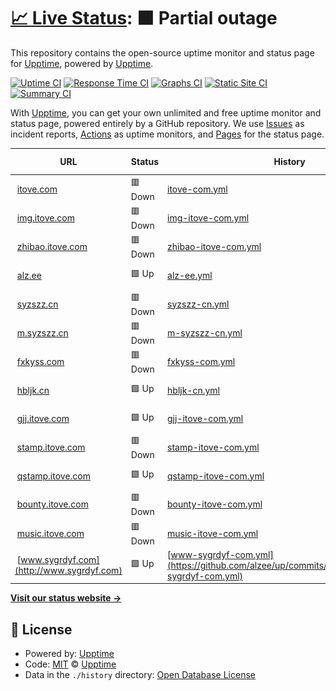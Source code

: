 # [📈 Live Status](https://up.itove.com): <!--live status--> **🟧 Partial outage**

This repository contains the open-source uptime monitor and status page for [Upptime](https://upptime.js.org), powered by [Upptime](https://github.com/upptime/upptime).

[![Uptime CI](https://github.com/alzee/up/workflows/Uptime%20CI/badge.svg)](https://github.com/alzee/up/actions?query=workflow%3A%22Uptime+CI%22)
[![Response Time CI](https://github.com/alzee/up/workflows/Response%20Time%20CI/badge.svg)](https://github.com/alzee/up/actions?query=workflow%3A%22Response+Time+CI%22)
[![Graphs CI](https://github.com/alzee/up/workflows/Graphs%20CI/badge.svg)](https://github.com/alzee/up/actions?query=workflow%3A%22Graphs+CI%22)
[![Static Site CI](https://github.com/alzee/up/workflows/Static%20Site%20CI/badge.svg)](https://github.com/alzee/up/actions?query=workflow%3A%22Static+Site+CI%22)
[![Summary CI](https://github.com/alzee/up/workflows/Summary%20CI/badge.svg)](https://github.com/alzee/up/actions?query=workflow%3A%22Summary+CI%22)

With [Upptime](https://upptime.js.org), you can get your own unlimited and free uptime monitor and status page, powered entirely by a GitHub repository. We use [Issues](https://github.com/upptime/upptime/issues) as incident reports, [Actions](https://github.com/alzee/up/actions) as uptime monitors, and [Pages](https://up.itove.com) for the status page.

<!--start: status pages-->
<!-- This summary is generated by Upptime (https://github.com/upptime/upptime) -->
<!-- Do not edit this manually, your changes will be overwritten -->
<!-- prettier-ignore -->
| URL | Status | History | Response Time | Uptime |
| --- | ------ | ------- | ------------- | ------ |
| <img alt="" src="https://icons.duckduckgo.com/ip3/itove.com.ico" height="13"> [itove.com](https://itove.com) | 🟥 Down | [itove-com.yml](https://github.com/alzee/up/commits/HEAD/history/itove-com.yml) | <details><summary><img alt="Response time graph" src="./graphs/itove-com/response-time-week.png" height="20"> 2275ms</summary><br><a href="https://up.itove.com/history/itove-com"><img alt="Response time 1027" src="https://img.shields.io/endpoint?url=https%3A%2F%2Fraw.githubusercontent.com%2Falzee%2Fup%2FHEAD%2Fapi%2Fitove-com%2Fresponse-time.json"></a><br><a href="https://up.itove.com/history/itove-com"><img alt="24-hour response time 1306" src="https://img.shields.io/endpoint?url=https%3A%2F%2Fraw.githubusercontent.com%2Falzee%2Fup%2FHEAD%2Fapi%2Fitove-com%2Fresponse-time-day.json"></a><br><a href="https://up.itove.com/history/itove-com"><img alt="7-day response time 2275" src="https://img.shields.io/endpoint?url=https%3A%2F%2Fraw.githubusercontent.com%2Falzee%2Fup%2FHEAD%2Fapi%2Fitove-com%2Fresponse-time-week.json"></a><br><a href="https://up.itove.com/history/itove-com"><img alt="30-day response time 2168" src="https://img.shields.io/endpoint?url=https%3A%2F%2Fraw.githubusercontent.com%2Falzee%2Fup%2FHEAD%2Fapi%2Fitove-com%2Fresponse-time-month.json"></a><br><a href="https://up.itove.com/history/itove-com"><img alt="1-year response time 1027" src="https://img.shields.io/endpoint?url=https%3A%2F%2Fraw.githubusercontent.com%2Falzee%2Fup%2FHEAD%2Fapi%2Fitove-com%2Fresponse-time-year.json"></a></details> | <details><summary><a href="https://up.itove.com/history/itove-com">95.25%</a></summary><a href="https://up.itove.com/history/itove-com"><img alt="All-time uptime 98.47%" src="https://img.shields.io/endpoint?url=https%3A%2F%2Fraw.githubusercontent.com%2Falzee%2Fup%2FHEAD%2Fapi%2Fitove-com%2Fuptime.json"></a><br><a href="https://up.itove.com/history/itove-com"><img alt="24-hour uptime 96.81%" src="https://img.shields.io/endpoint?url=https%3A%2F%2Fraw.githubusercontent.com%2Falzee%2Fup%2FHEAD%2Fapi%2Fitove-com%2Fuptime-day.json"></a><br><a href="https://up.itove.com/history/itove-com"><img alt="7-day uptime 95.25%" src="https://img.shields.io/endpoint?url=https%3A%2F%2Fraw.githubusercontent.com%2Falzee%2Fup%2FHEAD%2Fapi%2Fitove-com%2Fuptime-week.json"></a><br><a href="https://up.itove.com/history/itove-com"><img alt="30-day uptime 98.05%" src="https://img.shields.io/endpoint?url=https%3A%2F%2Fraw.githubusercontent.com%2Falzee%2Fup%2FHEAD%2Fapi%2Fitove-com%2Fuptime-month.json"></a><br><a href="https://up.itove.com/history/itove-com"><img alt="1-year uptime 98.47%" src="https://img.shields.io/endpoint?url=https%3A%2F%2Fraw.githubusercontent.com%2Falzee%2Fup%2FHEAD%2Fapi%2Fitove-com%2Fuptime-year.json"></a></details>
| <img alt="" src="https://icons.duckduckgo.com/ip3/img.itove.com.ico" height="13"> [img.itove.com](https://img.itove.com) | 🟥 Down | [img-itove-com.yml](https://github.com/alzee/up/commits/HEAD/history/img-itove-com.yml) | <details><summary><img alt="Response time graph" src="./graphs/img-itove-com/response-time-week.png" height="20"> 2012ms</summary><br><a href="https://up.itove.com/history/img-itove-com"><img alt="Response time 1154" src="https://img.shields.io/endpoint?url=https%3A%2F%2Fraw.githubusercontent.com%2Falzee%2Fup%2FHEAD%2Fapi%2Fimg-itove-com%2Fresponse-time.json"></a><br><a href="https://up.itove.com/history/img-itove-com"><img alt="24-hour response time 1799" src="https://img.shields.io/endpoint?url=https%3A%2F%2Fraw.githubusercontent.com%2Falzee%2Fup%2FHEAD%2Fapi%2Fimg-itove-com%2Fresponse-time-day.json"></a><br><a href="https://up.itove.com/history/img-itove-com"><img alt="7-day response time 2012" src="https://img.shields.io/endpoint?url=https%3A%2F%2Fraw.githubusercontent.com%2Falzee%2Fup%2FHEAD%2Fapi%2Fimg-itove-com%2Fresponse-time-week.json"></a><br><a href="https://up.itove.com/history/img-itove-com"><img alt="30-day response time 2089" src="https://img.shields.io/endpoint?url=https%3A%2F%2Fraw.githubusercontent.com%2Falzee%2Fup%2FHEAD%2Fapi%2Fimg-itove-com%2Fresponse-time-month.json"></a><br><a href="https://up.itove.com/history/img-itove-com"><img alt="1-year response time 1154" src="https://img.shields.io/endpoint?url=https%3A%2F%2Fraw.githubusercontent.com%2Falzee%2Fup%2FHEAD%2Fapi%2Fimg-itove-com%2Fresponse-time-year.json"></a></details> | <details><summary><a href="https://up.itove.com/history/img-itove-com">96.55%</a></summary><a href="https://up.itove.com/history/img-itove-com"><img alt="All-time uptime 98.51%" src="https://img.shields.io/endpoint?url=https%3A%2F%2Fraw.githubusercontent.com%2Falzee%2Fup%2FHEAD%2Fapi%2Fimg-itove-com%2Fuptime.json"></a><br><a href="https://up.itove.com/history/img-itove-com"><img alt="24-hour uptime 96.90%" src="https://img.shields.io/endpoint?url=https%3A%2F%2Fraw.githubusercontent.com%2Falzee%2Fup%2FHEAD%2Fapi%2Fimg-itove-com%2Fuptime-day.json"></a><br><a href="https://up.itove.com/history/img-itove-com"><img alt="7-day uptime 96.55%" src="https://img.shields.io/endpoint?url=https%3A%2F%2Fraw.githubusercontent.com%2Falzee%2Fup%2FHEAD%2Fapi%2Fimg-itove-com%2Fuptime-week.json"></a><br><a href="https://up.itove.com/history/img-itove-com"><img alt="30-day uptime 98.61%" src="https://img.shields.io/endpoint?url=https%3A%2F%2Fraw.githubusercontent.com%2Falzee%2Fup%2FHEAD%2Fapi%2Fimg-itove-com%2Fuptime-month.json"></a><br><a href="https://up.itove.com/history/img-itove-com"><img alt="1-year uptime 98.51%" src="https://img.shields.io/endpoint?url=https%3A%2F%2Fraw.githubusercontent.com%2Falzee%2Fup%2FHEAD%2Fapi%2Fimg-itove-com%2Fuptime-year.json"></a></details>
| <img alt="" src="https://icons.duckduckgo.com/ip3/zhibao.itove.com.ico" height="13"> [zhibao.itove.com](https://zhibao.itove.com) | 🟥 Down | [zhibao-itove-com.yml](https://github.com/alzee/up/commits/HEAD/history/zhibao-itove-com.yml) | <details><summary><img alt="Response time graph" src="./graphs/zhibao-itove-com/response-time-week.png" height="20"> 2199ms</summary><br><a href="https://up.itove.com/history/zhibao-itove-com"><img alt="Response time 1079" src="https://img.shields.io/endpoint?url=https%3A%2F%2Fraw.githubusercontent.com%2Falzee%2Fup%2FHEAD%2Fapi%2Fzhibao-itove-com%2Fresponse-time.json"></a><br><a href="https://up.itove.com/history/zhibao-itove-com"><img alt="24-hour response time 2055" src="https://img.shields.io/endpoint?url=https%3A%2F%2Fraw.githubusercontent.com%2Falzee%2Fup%2FHEAD%2Fapi%2Fzhibao-itove-com%2Fresponse-time-day.json"></a><br><a href="https://up.itove.com/history/zhibao-itove-com"><img alt="7-day response time 2199" src="https://img.shields.io/endpoint?url=https%3A%2F%2Fraw.githubusercontent.com%2Falzee%2Fup%2FHEAD%2Fapi%2Fzhibao-itove-com%2Fresponse-time-week.json"></a><br><a href="https://up.itove.com/history/zhibao-itove-com"><img alt="30-day response time 1753" src="https://img.shields.io/endpoint?url=https%3A%2F%2Fraw.githubusercontent.com%2Falzee%2Fup%2FHEAD%2Fapi%2Fzhibao-itove-com%2Fresponse-time-month.json"></a><br><a href="https://up.itove.com/history/zhibao-itove-com"><img alt="1-year response time 1079" src="https://img.shields.io/endpoint?url=https%3A%2F%2Fraw.githubusercontent.com%2Falzee%2Fup%2FHEAD%2Fapi%2Fzhibao-itove-com%2Fresponse-time-year.json"></a></details> | <details><summary><a href="https://up.itove.com/history/zhibao-itove-com">95.49%</a></summary><a href="https://up.itove.com/history/zhibao-itove-com"><img alt="All-time uptime 98.48%" src="https://img.shields.io/endpoint?url=https%3A%2F%2Fraw.githubusercontent.com%2Falzee%2Fup%2FHEAD%2Fapi%2Fzhibao-itove-com%2Fuptime.json"></a><br><a href="https://up.itove.com/history/zhibao-itove-com"><img alt="24-hour uptime 97.03%" src="https://img.shields.io/endpoint?url=https%3A%2F%2Fraw.githubusercontent.com%2Falzee%2Fup%2FHEAD%2Fapi%2Fzhibao-itove-com%2Fuptime-day.json"></a><br><a href="https://up.itove.com/history/zhibao-itove-com"><img alt="7-day uptime 95.49%" src="https://img.shields.io/endpoint?url=https%3A%2F%2Fraw.githubusercontent.com%2Falzee%2Fup%2FHEAD%2Fapi%2Fzhibao-itove-com%2Fuptime-week.json"></a><br><a href="https://up.itove.com/history/zhibao-itove-com"><img alt="30-day uptime 98.25%" src="https://img.shields.io/endpoint?url=https%3A%2F%2Fraw.githubusercontent.com%2Falzee%2Fup%2FHEAD%2Fapi%2Fzhibao-itove-com%2Fuptime-month.json"></a><br><a href="https://up.itove.com/history/zhibao-itove-com"><img alt="1-year uptime 98.48%" src="https://img.shields.io/endpoint?url=https%3A%2F%2Fraw.githubusercontent.com%2Falzee%2Fup%2FHEAD%2Fapi%2Fzhibao-itove-com%2Fuptime-year.json"></a></details>
| <img alt="" src="https://icons.duckduckgo.com/ip3/alz.ee.ico" height="13"> [alz.ee](https://alz.ee) | 🟩 Up | [alz-ee.yml](https://github.com/alzee/up/commits/HEAD/history/alz-ee.yml) | <details><summary><img alt="Response time graph" src="./graphs/alz-ee/response-time-week.png" height="20"> 573ms</summary><br><a href="https://up.itove.com/history/alz-ee"><img alt="Response time 598" src="https://img.shields.io/endpoint?url=https%3A%2F%2Fraw.githubusercontent.com%2Falzee%2Fup%2FHEAD%2Fapi%2Falz-ee%2Fresponse-time.json"></a><br><a href="https://up.itove.com/history/alz-ee"><img alt="24-hour response time 425" src="https://img.shields.io/endpoint?url=https%3A%2F%2Fraw.githubusercontent.com%2Falzee%2Fup%2FHEAD%2Fapi%2Falz-ee%2Fresponse-time-day.json"></a><br><a href="https://up.itove.com/history/alz-ee"><img alt="7-day response time 573" src="https://img.shields.io/endpoint?url=https%3A%2F%2Fraw.githubusercontent.com%2Falzee%2Fup%2FHEAD%2Fapi%2Falz-ee%2Fresponse-time-week.json"></a><br><a href="https://up.itove.com/history/alz-ee"><img alt="30-day response time 612" src="https://img.shields.io/endpoint?url=https%3A%2F%2Fraw.githubusercontent.com%2Falzee%2Fup%2FHEAD%2Fapi%2Falz-ee%2Fresponse-time-month.json"></a><br><a href="https://up.itove.com/history/alz-ee"><img alt="1-year response time 598" src="https://img.shields.io/endpoint?url=https%3A%2F%2Fraw.githubusercontent.com%2Falzee%2Fup%2FHEAD%2Fapi%2Falz-ee%2Fresponse-time-year.json"></a></details> | <details><summary><a href="https://up.itove.com/history/alz-ee">100.00%</a></summary><a href="https://up.itove.com/history/alz-ee"><img alt="All-time uptime 100.00%" src="https://img.shields.io/endpoint?url=https%3A%2F%2Fraw.githubusercontent.com%2Falzee%2Fup%2FHEAD%2Fapi%2Falz-ee%2Fuptime.json"></a><br><a href="https://up.itove.com/history/alz-ee"><img alt="24-hour uptime 100.00%" src="https://img.shields.io/endpoint?url=https%3A%2F%2Fraw.githubusercontent.com%2Falzee%2Fup%2FHEAD%2Fapi%2Falz-ee%2Fuptime-day.json"></a><br><a href="https://up.itove.com/history/alz-ee"><img alt="7-day uptime 100.00%" src="https://img.shields.io/endpoint?url=https%3A%2F%2Fraw.githubusercontent.com%2Falzee%2Fup%2FHEAD%2Fapi%2Falz-ee%2Fuptime-week.json"></a><br><a href="https://up.itove.com/history/alz-ee"><img alt="30-day uptime 100.00%" src="https://img.shields.io/endpoint?url=https%3A%2F%2Fraw.githubusercontent.com%2Falzee%2Fup%2FHEAD%2Fapi%2Falz-ee%2Fuptime-month.json"></a><br><a href="https://up.itove.com/history/alz-ee"><img alt="1-year uptime 100.00%" src="https://img.shields.io/endpoint?url=https%3A%2F%2Fraw.githubusercontent.com%2Falzee%2Fup%2FHEAD%2Fapi%2Falz-ee%2Fuptime-year.json"></a></details>
| <img alt="" src="https://icons.duckduckgo.com/ip3/syzszz.cn.ico" height="13"> [syzszz.cn](https://syzszz.cn) | 🟥 Down | [syzszz-cn.yml](https://github.com/alzee/up/commits/HEAD/history/syzszz-cn.yml) | <details><summary><img alt="Response time graph" src="./graphs/syzszz-cn/response-time-week.png" height="20"> 2817ms</summary><br><a href="https://up.itove.com/history/syzszz-cn"><img alt="Response time 1477" src="https://img.shields.io/endpoint?url=https%3A%2F%2Fraw.githubusercontent.com%2Falzee%2Fup%2FHEAD%2Fapi%2Fsyzszz-cn%2Fresponse-time.json"></a><br><a href="https://up.itove.com/history/syzszz-cn"><img alt="24-hour response time 1110" src="https://img.shields.io/endpoint?url=https%3A%2F%2Fraw.githubusercontent.com%2Falzee%2Fup%2FHEAD%2Fapi%2Fsyzszz-cn%2Fresponse-time-day.json"></a><br><a href="https://up.itove.com/history/syzszz-cn"><img alt="7-day response time 2817" src="https://img.shields.io/endpoint?url=https%3A%2F%2Fraw.githubusercontent.com%2Falzee%2Fup%2FHEAD%2Fapi%2Fsyzszz-cn%2Fresponse-time-week.json"></a><br><a href="https://up.itove.com/history/syzszz-cn"><img alt="30-day response time 2637" src="https://img.shields.io/endpoint?url=https%3A%2F%2Fraw.githubusercontent.com%2Falzee%2Fup%2FHEAD%2Fapi%2Fsyzszz-cn%2Fresponse-time-month.json"></a><br><a href="https://up.itove.com/history/syzszz-cn"><img alt="1-year response time 1477" src="https://img.shields.io/endpoint?url=https%3A%2F%2Fraw.githubusercontent.com%2Falzee%2Fup%2FHEAD%2Fapi%2Fsyzszz-cn%2Fresponse-time-year.json"></a></details> | <details><summary><a href="https://up.itove.com/history/syzszz-cn">95.68%</a></summary><a href="https://up.itove.com/history/syzszz-cn"><img alt="All-time uptime 99.63%" src="https://img.shields.io/endpoint?url=https%3A%2F%2Fraw.githubusercontent.com%2Falzee%2Fup%2FHEAD%2Fapi%2Fsyzszz-cn%2Fuptime.json"></a><br><a href="https://up.itove.com/history/syzszz-cn"><img alt="24-hour uptime 95.57%" src="https://img.shields.io/endpoint?url=https%3A%2F%2Fraw.githubusercontent.com%2Falzee%2Fup%2FHEAD%2Fapi%2Fsyzszz-cn%2Fuptime-day.json"></a><br><a href="https://up.itove.com/history/syzszz-cn"><img alt="7-day uptime 95.68%" src="https://img.shields.io/endpoint?url=https%3A%2F%2Fraw.githubusercontent.com%2Falzee%2Fup%2FHEAD%2Fapi%2Fsyzszz-cn%2Fuptime-week.json"></a><br><a href="https://up.itove.com/history/syzszz-cn"><img alt="30-day uptime 98.06%" src="https://img.shields.io/endpoint?url=https%3A%2F%2Fraw.githubusercontent.com%2Falzee%2Fup%2FHEAD%2Fapi%2Fsyzszz-cn%2Fuptime-month.json"></a><br><a href="https://up.itove.com/history/syzszz-cn"><img alt="1-year uptime 99.63%" src="https://img.shields.io/endpoint?url=https%3A%2F%2Fraw.githubusercontent.com%2Falzee%2Fup%2FHEAD%2Fapi%2Fsyzszz-cn%2Fuptime-year.json"></a></details>
| <img alt="" src="https://icons.duckduckgo.com/ip3/m.syzszz.cn.ico" height="13"> [m.syzszz.cn](https://m.syzszz.cn) | 🟥 Down | [m-syzszz-cn.yml](https://github.com/alzee/up/commits/HEAD/history/m-syzszz-cn.yml) | <details><summary><img alt="Response time graph" src="./graphs/m-syzszz-cn/response-time-week.png" height="20"> 3068ms</summary><br><a href="https://up.itove.com/history/m-syzszz-cn"><img alt="Response time 1492" src="https://img.shields.io/endpoint?url=https%3A%2F%2Fraw.githubusercontent.com%2Falzee%2Fup%2FHEAD%2Fapi%2Fm-syzszz-cn%2Fresponse-time.json"></a><br><a href="https://up.itove.com/history/m-syzszz-cn"><img alt="24-hour response time 1523" src="https://img.shields.io/endpoint?url=https%3A%2F%2Fraw.githubusercontent.com%2Falzee%2Fup%2FHEAD%2Fapi%2Fm-syzszz-cn%2Fresponse-time-day.json"></a><br><a href="https://up.itove.com/history/m-syzszz-cn"><img alt="7-day response time 3068" src="https://img.shields.io/endpoint?url=https%3A%2F%2Fraw.githubusercontent.com%2Falzee%2Fup%2FHEAD%2Fapi%2Fm-syzszz-cn%2Fresponse-time-week.json"></a><br><a href="https://up.itove.com/history/m-syzszz-cn"><img alt="30-day response time 2427" src="https://img.shields.io/endpoint?url=https%3A%2F%2Fraw.githubusercontent.com%2Falzee%2Fup%2FHEAD%2Fapi%2Fm-syzszz-cn%2Fresponse-time-month.json"></a><br><a href="https://up.itove.com/history/m-syzszz-cn"><img alt="1-year response time 1492" src="https://img.shields.io/endpoint?url=https%3A%2F%2Fraw.githubusercontent.com%2Falzee%2Fup%2FHEAD%2Fapi%2Fm-syzszz-cn%2Fresponse-time-year.json"></a></details> | <details><summary><a href="https://up.itove.com/history/m-syzszz-cn">86.32%</a></summary><a href="https://up.itove.com/history/m-syzszz-cn"><img alt="All-time uptime 99.43%" src="https://img.shields.io/endpoint?url=https%3A%2F%2Fraw.githubusercontent.com%2Falzee%2Fup%2FHEAD%2Fapi%2Fm-syzszz-cn%2Fuptime.json"></a><br><a href="https://up.itove.com/history/m-syzszz-cn"><img alt="24-hour uptime 95.74%" src="https://img.shields.io/endpoint?url=https%3A%2F%2Fraw.githubusercontent.com%2Falzee%2Fup%2FHEAD%2Fapi%2Fm-syzszz-cn%2Fuptime-day.json"></a><br><a href="https://up.itove.com/history/m-syzszz-cn"><img alt="7-day uptime 86.32%" src="https://img.shields.io/endpoint?url=https%3A%2F%2Fraw.githubusercontent.com%2Falzee%2Fup%2FHEAD%2Fapi%2Fm-syzszz-cn%2Fuptime-week.json"></a><br><a href="https://up.itove.com/history/m-syzszz-cn"><img alt="30-day uptime 95.82%" src="https://img.shields.io/endpoint?url=https%3A%2F%2Fraw.githubusercontent.com%2Falzee%2Fup%2FHEAD%2Fapi%2Fm-syzszz-cn%2Fuptime-month.json"></a><br><a href="https://up.itove.com/history/m-syzszz-cn"><img alt="1-year uptime 99.43%" src="https://img.shields.io/endpoint?url=https%3A%2F%2Fraw.githubusercontent.com%2Falzee%2Fup%2FHEAD%2Fapi%2Fm-syzszz-cn%2Fuptime-year.json"></a></details>
| <img alt="" src="https://icons.duckduckgo.com/ip3/fxkyss.com.ico" height="13"> [fxkyss.com](https://fxkyss.com) | 🟥 Down | [fxkyss-com.yml](https://github.com/alzee/up/commits/HEAD/history/fxkyss-com.yml) | <details><summary><img alt="Response time graph" src="./graphs/fxkyss-com/response-time-week.png" height="20"> 2627ms</summary><br><a href="https://up.itove.com/history/fxkyss-com"><img alt="Response time 1252" src="https://img.shields.io/endpoint?url=https%3A%2F%2Fraw.githubusercontent.com%2Falzee%2Fup%2FHEAD%2Fapi%2Ffxkyss-com%2Fresponse-time.json"></a><br><a href="https://up.itove.com/history/fxkyss-com"><img alt="24-hour response time 913" src="https://img.shields.io/endpoint?url=https%3A%2F%2Fraw.githubusercontent.com%2Falzee%2Fup%2FHEAD%2Fapi%2Ffxkyss-com%2Fresponse-time-day.json"></a><br><a href="https://up.itove.com/history/fxkyss-com"><img alt="7-day response time 2627" src="https://img.shields.io/endpoint?url=https%3A%2F%2Fraw.githubusercontent.com%2Falzee%2Fup%2FHEAD%2Fapi%2Ffxkyss-com%2Fresponse-time-week.json"></a><br><a href="https://up.itove.com/history/fxkyss-com"><img alt="30-day response time 2537" src="https://img.shields.io/endpoint?url=https%3A%2F%2Fraw.githubusercontent.com%2Falzee%2Fup%2FHEAD%2Fapi%2Ffxkyss-com%2Fresponse-time-month.json"></a><br><a href="https://up.itove.com/history/fxkyss-com"><img alt="1-year response time 1252" src="https://img.shields.io/endpoint?url=https%3A%2F%2Fraw.githubusercontent.com%2Falzee%2Fup%2FHEAD%2Fapi%2Ffxkyss-com%2Fresponse-time-year.json"></a></details> | <details><summary><a href="https://up.itove.com/history/fxkyss-com">96.23%</a></summary><a href="https://up.itove.com/history/fxkyss-com"><img alt="All-time uptime 95.98%" src="https://img.shields.io/endpoint?url=https%3A%2F%2Fraw.githubusercontent.com%2Falzee%2Fup%2FHEAD%2Fapi%2Ffxkyss-com%2Fuptime.json"></a><br><a href="https://up.itove.com/history/fxkyss-com"><img alt="24-hour uptime 95.87%" src="https://img.shields.io/endpoint?url=https%3A%2F%2Fraw.githubusercontent.com%2Falzee%2Fup%2FHEAD%2Fapi%2Ffxkyss-com%2Fuptime-day.json"></a><br><a href="https://up.itove.com/history/fxkyss-com"><img alt="7-day uptime 96.23%" src="https://img.shields.io/endpoint?url=https%3A%2F%2Fraw.githubusercontent.com%2Falzee%2Fup%2FHEAD%2Fapi%2Ffxkyss-com%2Fuptime-week.json"></a><br><a href="https://up.itove.com/history/fxkyss-com"><img alt="30-day uptime 98.45%" src="https://img.shields.io/endpoint?url=https%3A%2F%2Fraw.githubusercontent.com%2Falzee%2Fup%2FHEAD%2Fapi%2Ffxkyss-com%2Fuptime-month.json"></a><br><a href="https://up.itove.com/history/fxkyss-com"><img alt="1-year uptime 95.98%" src="https://img.shields.io/endpoint?url=https%3A%2F%2Fraw.githubusercontent.com%2Falzee%2Fup%2FHEAD%2Fapi%2Ffxkyss-com%2Fuptime-year.json"></a></details>
| <img alt="" src="https://icons.duckduckgo.com/ip3/hbljk.cn.ico" height="13"> [hbljk.cn](https://hbljk.cn) | 🟩 Up | [hbljk-cn.yml](https://github.com/alzee/up/commits/HEAD/history/hbljk-cn.yml) | <details><summary><img alt="Response time graph" src="./graphs/hbljk-cn/response-time-week.png" height="20"> 1849ms</summary><br><a href="https://up.itove.com/history/hbljk-cn"><img alt="Response time 1850" src="https://img.shields.io/endpoint?url=https%3A%2F%2Fraw.githubusercontent.com%2Falzee%2Fup%2FHEAD%2Fapi%2Fhbljk-cn%2Fresponse-time.json"></a><br><a href="https://up.itove.com/history/hbljk-cn"><img alt="24-hour response time 1588" src="https://img.shields.io/endpoint?url=https%3A%2F%2Fraw.githubusercontent.com%2Falzee%2Fup%2FHEAD%2Fapi%2Fhbljk-cn%2Fresponse-time-day.json"></a><br><a href="https://up.itove.com/history/hbljk-cn"><img alt="7-day response time 1849" src="https://img.shields.io/endpoint?url=https%3A%2F%2Fraw.githubusercontent.com%2Falzee%2Fup%2FHEAD%2Fapi%2Fhbljk-cn%2Fresponse-time-week.json"></a><br><a href="https://up.itove.com/history/hbljk-cn"><img alt="30-day response time 2586" src="https://img.shields.io/endpoint?url=https%3A%2F%2Fraw.githubusercontent.com%2Falzee%2Fup%2FHEAD%2Fapi%2Fhbljk-cn%2Fresponse-time-month.json"></a><br><a href="https://up.itove.com/history/hbljk-cn"><img alt="1-year response time 1850" src="https://img.shields.io/endpoint?url=https%3A%2F%2Fraw.githubusercontent.com%2Falzee%2Fup%2FHEAD%2Fapi%2Fhbljk-cn%2Fresponse-time-year.json"></a></details> | <details><summary><a href="https://up.itove.com/history/hbljk-cn">99.67%</a></summary><a href="https://up.itove.com/history/hbljk-cn"><img alt="All-time uptime 99.90%" src="https://img.shields.io/endpoint?url=https%3A%2F%2Fraw.githubusercontent.com%2Falzee%2Fup%2FHEAD%2Fapi%2Fhbljk-cn%2Fuptime.json"></a><br><a href="https://up.itove.com/history/hbljk-cn"><img alt="24-hour uptime 100.00%" src="https://img.shields.io/endpoint?url=https%3A%2F%2Fraw.githubusercontent.com%2Falzee%2Fup%2FHEAD%2Fapi%2Fhbljk-cn%2Fuptime-day.json"></a><br><a href="https://up.itove.com/history/hbljk-cn"><img alt="7-day uptime 99.67%" src="https://img.shields.io/endpoint?url=https%3A%2F%2Fraw.githubusercontent.com%2Falzee%2Fup%2FHEAD%2Fapi%2Fhbljk-cn%2Fuptime-week.json"></a><br><a href="https://up.itove.com/history/hbljk-cn"><img alt="30-day uptime 99.43%" src="https://img.shields.io/endpoint?url=https%3A%2F%2Fraw.githubusercontent.com%2Falzee%2Fup%2FHEAD%2Fapi%2Fhbljk-cn%2Fuptime-month.json"></a><br><a href="https://up.itove.com/history/hbljk-cn"><img alt="1-year uptime 99.90%" src="https://img.shields.io/endpoint?url=https%3A%2F%2Fraw.githubusercontent.com%2Falzee%2Fup%2FHEAD%2Fapi%2Fhbljk-cn%2Fuptime-year.json"></a></details>
| <img alt="" src="https://icons.duckduckgo.com/ip3/gjj.itove.com.ico" height="13"> [gjj.itove.com](https://gjj.itove.com) | 🟩 Up | [gjj-itove-com.yml](https://github.com/alzee/up/commits/HEAD/history/gjj-itove-com.yml) | <details><summary><img alt="Response time graph" src="./graphs/gjj-itove-com/response-time-week.png" height="20"> 2333ms</summary><br><a href="https://up.itove.com/history/gjj-itove-com"><img alt="Response time 1191" src="https://img.shields.io/endpoint?url=https%3A%2F%2Fraw.githubusercontent.com%2Falzee%2Fup%2FHEAD%2Fapi%2Fgjj-itove-com%2Fresponse-time.json"></a><br><a href="https://up.itove.com/history/gjj-itove-com"><img alt="24-hour response time 1665" src="https://img.shields.io/endpoint?url=https%3A%2F%2Fraw.githubusercontent.com%2Falzee%2Fup%2FHEAD%2Fapi%2Fgjj-itove-com%2Fresponse-time-day.json"></a><br><a href="https://up.itove.com/history/gjj-itove-com"><img alt="7-day response time 2333" src="https://img.shields.io/endpoint?url=https%3A%2F%2Fraw.githubusercontent.com%2Falzee%2Fup%2FHEAD%2Fapi%2Fgjj-itove-com%2Fresponse-time-week.json"></a><br><a href="https://up.itove.com/history/gjj-itove-com"><img alt="30-day response time 2130" src="https://img.shields.io/endpoint?url=https%3A%2F%2Fraw.githubusercontent.com%2Falzee%2Fup%2FHEAD%2Fapi%2Fgjj-itove-com%2Fresponse-time-month.json"></a><br><a href="https://up.itove.com/history/gjj-itove-com"><img alt="1-year response time 1191" src="https://img.shields.io/endpoint?url=https%3A%2F%2Fraw.githubusercontent.com%2Falzee%2Fup%2FHEAD%2Fapi%2Fgjj-itove-com%2Fresponse-time-year.json"></a></details> | <details><summary><a href="https://up.itove.com/history/gjj-itove-com">98.57%</a></summary><a href="https://up.itove.com/history/gjj-itove-com"><img alt="All-time uptime 98.61%" src="https://img.shields.io/endpoint?url=https%3A%2F%2Fraw.githubusercontent.com%2Falzee%2Fup%2FHEAD%2Fapi%2Fgjj-itove-com%2Fuptime.json"></a><br><a href="https://up.itove.com/history/gjj-itove-com"><img alt="24-hour uptime 97.64%" src="https://img.shields.io/endpoint?url=https%3A%2F%2Fraw.githubusercontent.com%2Falzee%2Fup%2FHEAD%2Fapi%2Fgjj-itove-com%2Fuptime-day.json"></a><br><a href="https://up.itove.com/history/gjj-itove-com"><img alt="7-day uptime 98.57%" src="https://img.shields.io/endpoint?url=https%3A%2F%2Fraw.githubusercontent.com%2Falzee%2Fup%2FHEAD%2Fapi%2Fgjj-itove-com%2Fuptime-week.json"></a><br><a href="https://up.itove.com/history/gjj-itove-com"><img alt="30-day uptime 99.38%" src="https://img.shields.io/endpoint?url=https%3A%2F%2Fraw.githubusercontent.com%2Falzee%2Fup%2FHEAD%2Fapi%2Fgjj-itove-com%2Fuptime-month.json"></a><br><a href="https://up.itove.com/history/gjj-itove-com"><img alt="1-year uptime 98.61%" src="https://img.shields.io/endpoint?url=https%3A%2F%2Fraw.githubusercontent.com%2Falzee%2Fup%2FHEAD%2Fapi%2Fgjj-itove-com%2Fuptime-year.json"></a></details>
| <img alt="" src="https://icons.duckduckgo.com/ip3/stamp.itove.com.ico" height="13"> [stamp.itove.com](https://stamp.itove.com) | 🟥 Down | [stamp-itove-com.yml](https://github.com/alzee/up/commits/HEAD/history/stamp-itove-com.yml) | <details><summary><img alt="Response time graph" src="./graphs/stamp-itove-com/response-time-week.png" height="20"> 2481ms</summary><br><a href="https://up.itove.com/history/stamp-itove-com"><img alt="Response time 1013" src="https://img.shields.io/endpoint?url=https%3A%2F%2Fraw.githubusercontent.com%2Falzee%2Fup%2FHEAD%2Fapi%2Fstamp-itove-com%2Fresponse-time.json"></a><br><a href="https://up.itove.com/history/stamp-itove-com"><img alt="24-hour response time 749" src="https://img.shields.io/endpoint?url=https%3A%2F%2Fraw.githubusercontent.com%2Falzee%2Fup%2FHEAD%2Fapi%2Fstamp-itove-com%2Fresponse-time-day.json"></a><br><a href="https://up.itove.com/history/stamp-itove-com"><img alt="7-day response time 2481" src="https://img.shields.io/endpoint?url=https%3A%2F%2Fraw.githubusercontent.com%2Falzee%2Fup%2FHEAD%2Fapi%2Fstamp-itove-com%2Fresponse-time-week.json"></a><br><a href="https://up.itove.com/history/stamp-itove-com"><img alt="30-day response time 2156" src="https://img.shields.io/endpoint?url=https%3A%2F%2Fraw.githubusercontent.com%2Falzee%2Fup%2FHEAD%2Fapi%2Fstamp-itove-com%2Fresponse-time-month.json"></a><br><a href="https://up.itove.com/history/stamp-itove-com"><img alt="1-year response time 1013" src="https://img.shields.io/endpoint?url=https%3A%2F%2Fraw.githubusercontent.com%2Falzee%2Fup%2FHEAD%2Fapi%2Fstamp-itove-com%2Fresponse-time-year.json"></a></details> | <details><summary><a href="https://up.itove.com/history/stamp-itove-com">88.76%</a></summary><a href="https://up.itove.com/history/stamp-itove-com"><img alt="All-time uptime 97.85%" src="https://img.shields.io/endpoint?url=https%3A%2F%2Fraw.githubusercontent.com%2Falzee%2Fup%2FHEAD%2Fapi%2Fstamp-itove-com%2Fuptime.json"></a><br><a href="https://up.itove.com/history/stamp-itove-com"><img alt="24-hour uptime 97.53%" src="https://img.shields.io/endpoint?url=https%3A%2F%2Fraw.githubusercontent.com%2Falzee%2Fup%2FHEAD%2Fapi%2Fstamp-itove-com%2Fuptime-day.json"></a><br><a href="https://up.itove.com/history/stamp-itove-com"><img alt="7-day uptime 88.76%" src="https://img.shields.io/endpoint?url=https%3A%2F%2Fraw.githubusercontent.com%2Falzee%2Fup%2FHEAD%2Fapi%2Fstamp-itove-com%2Fuptime-week.json"></a><br><a href="https://up.itove.com/history/stamp-itove-com"><img alt="30-day uptime 94.12%" src="https://img.shields.io/endpoint?url=https%3A%2F%2Fraw.githubusercontent.com%2Falzee%2Fup%2FHEAD%2Fapi%2Fstamp-itove-com%2Fuptime-month.json"></a><br><a href="https://up.itove.com/history/stamp-itove-com"><img alt="1-year uptime 97.85%" src="https://img.shields.io/endpoint?url=https%3A%2F%2Fraw.githubusercontent.com%2Falzee%2Fup%2FHEAD%2Fapi%2Fstamp-itove-com%2Fuptime-year.json"></a></details>
| <img alt="" src="https://icons.duckduckgo.com/ip3/qstamp.itove.com.ico" height="13"> [qstamp.itove.com](https://qstamp.itove.com) | 🟩 Up | [qstamp-itove-com.yml](https://github.com/alzee/up/commits/HEAD/history/qstamp-itove-com.yml) | <details><summary><img alt="Response time graph" src="./graphs/qstamp-itove-com/response-time-week.png" height="20"> 2960ms</summary><br><a href="https://up.itove.com/history/qstamp-itove-com"><img alt="Response time 1074" src="https://img.shields.io/endpoint?url=https%3A%2F%2Fraw.githubusercontent.com%2Falzee%2Fup%2FHEAD%2Fapi%2Fqstamp-itove-com%2Fresponse-time.json"></a><br><a href="https://up.itove.com/history/qstamp-itove-com"><img alt="24-hour response time 3835" src="https://img.shields.io/endpoint?url=https%3A%2F%2Fraw.githubusercontent.com%2Falzee%2Fup%2FHEAD%2Fapi%2Fqstamp-itove-com%2Fresponse-time-day.json"></a><br><a href="https://up.itove.com/history/qstamp-itove-com"><img alt="7-day response time 2960" src="https://img.shields.io/endpoint?url=https%3A%2F%2Fraw.githubusercontent.com%2Falzee%2Fup%2FHEAD%2Fapi%2Fqstamp-itove-com%2Fresponse-time-week.json"></a><br><a href="https://up.itove.com/history/qstamp-itove-com"><img alt="30-day response time 2463" src="https://img.shields.io/endpoint?url=https%3A%2F%2Fraw.githubusercontent.com%2Falzee%2Fup%2FHEAD%2Fapi%2Fqstamp-itove-com%2Fresponse-time-month.json"></a><br><a href="https://up.itove.com/history/qstamp-itove-com"><img alt="1-year response time 1074" src="https://img.shields.io/endpoint?url=https%3A%2F%2Fraw.githubusercontent.com%2Falzee%2Fup%2FHEAD%2Fapi%2Fqstamp-itove-com%2Fresponse-time-year.json"></a></details> | <details><summary><a href="https://up.itove.com/history/qstamp-itove-com">89.37%</a></summary><a href="https://up.itove.com/history/qstamp-itove-com"><img alt="All-time uptime 98.42%" src="https://img.shields.io/endpoint?url=https%3A%2F%2Fraw.githubusercontent.com%2Falzee%2Fup%2FHEAD%2Fapi%2Fqstamp-itove-com%2Fuptime.json"></a><br><a href="https://up.itove.com/history/qstamp-itove-com"><img alt="24-hour uptime 97.85%" src="https://img.shields.io/endpoint?url=https%3A%2F%2Fraw.githubusercontent.com%2Falzee%2Fup%2FHEAD%2Fapi%2Fqstamp-itove-com%2Fuptime-day.json"></a><br><a href="https://up.itove.com/history/qstamp-itove-com"><img alt="7-day uptime 89.37%" src="https://img.shields.io/endpoint?url=https%3A%2F%2Fraw.githubusercontent.com%2Falzee%2Fup%2FHEAD%2Fapi%2Fqstamp-itove-com%2Fuptime-week.json"></a><br><a href="https://up.itove.com/history/qstamp-itove-com"><img alt="30-day uptime 97.09%" src="https://img.shields.io/endpoint?url=https%3A%2F%2Fraw.githubusercontent.com%2Falzee%2Fup%2FHEAD%2Fapi%2Fqstamp-itove-com%2Fuptime-month.json"></a><br><a href="https://up.itove.com/history/qstamp-itove-com"><img alt="1-year uptime 98.42%" src="https://img.shields.io/endpoint?url=https%3A%2F%2Fraw.githubusercontent.com%2Falzee%2Fup%2FHEAD%2Fapi%2Fqstamp-itove-com%2Fuptime-year.json"></a></details>
| <img alt="" src="https://icons.duckduckgo.com/ip3/bounty.itove.com.ico" height="13"> [bounty.itove.com](https://bounty.itove.com) | 🟥 Down | [bounty-itove-com.yml](https://github.com/alzee/up/commits/HEAD/history/bounty-itove-com.yml) | <details><summary><img alt="Response time graph" src="./graphs/bounty-itove-com/response-time-week.png" height="20"> 2596ms</summary><br><a href="https://up.itove.com/history/bounty-itove-com"><img alt="Response time 1437" src="https://img.shields.io/endpoint?url=https%3A%2F%2Fraw.githubusercontent.com%2Falzee%2Fup%2FHEAD%2Fapi%2Fbounty-itove-com%2Fresponse-time.json"></a><br><a href="https://up.itove.com/history/bounty-itove-com"><img alt="24-hour response time 2210" src="https://img.shields.io/endpoint?url=https%3A%2F%2Fraw.githubusercontent.com%2Falzee%2Fup%2FHEAD%2Fapi%2Fbounty-itove-com%2Fresponse-time-day.json"></a><br><a href="https://up.itove.com/history/bounty-itove-com"><img alt="7-day response time 2596" src="https://img.shields.io/endpoint?url=https%3A%2F%2Fraw.githubusercontent.com%2Falzee%2Fup%2FHEAD%2Fapi%2Fbounty-itove-com%2Fresponse-time-week.json"></a><br><a href="https://up.itove.com/history/bounty-itove-com"><img alt="30-day response time 2121" src="https://img.shields.io/endpoint?url=https%3A%2F%2Fraw.githubusercontent.com%2Falzee%2Fup%2FHEAD%2Fapi%2Fbounty-itove-com%2Fresponse-time-month.json"></a><br><a href="https://up.itove.com/history/bounty-itove-com"><img alt="1-year response time 1437" src="https://img.shields.io/endpoint?url=https%3A%2F%2Fraw.githubusercontent.com%2Falzee%2Fup%2FHEAD%2Fapi%2Fbounty-itove-com%2Fresponse-time-year.json"></a></details> | <details><summary><a href="https://up.itove.com/history/bounty-itove-com">98.72%</a></summary><a href="https://up.itove.com/history/bounty-itove-com"><img alt="All-time uptime 98.55%" src="https://img.shields.io/endpoint?url=https%3A%2F%2Fraw.githubusercontent.com%2Falzee%2Fup%2FHEAD%2Fapi%2Fbounty-itove-com%2Fuptime.json"></a><br><a href="https://up.itove.com/history/bounty-itove-com"><img alt="24-hour uptime 98.82%" src="https://img.shields.io/endpoint?url=https%3A%2F%2Fraw.githubusercontent.com%2Falzee%2Fup%2FHEAD%2Fapi%2Fbounty-itove-com%2Fuptime-day.json"></a><br><a href="https://up.itove.com/history/bounty-itove-com"><img alt="7-day uptime 98.72%" src="https://img.shields.io/endpoint?url=https%3A%2F%2Fraw.githubusercontent.com%2Falzee%2Fup%2FHEAD%2Fapi%2Fbounty-itove-com%2Fuptime-week.json"></a><br><a href="https://up.itove.com/history/bounty-itove-com"><img alt="30-day uptime 99.21%" src="https://img.shields.io/endpoint?url=https%3A%2F%2Fraw.githubusercontent.com%2Falzee%2Fup%2FHEAD%2Fapi%2Fbounty-itove-com%2Fuptime-month.json"></a><br><a href="https://up.itove.com/history/bounty-itove-com"><img alt="1-year uptime 98.55%" src="https://img.shields.io/endpoint?url=https%3A%2F%2Fraw.githubusercontent.com%2Falzee%2Fup%2FHEAD%2Fapi%2Fbounty-itove-com%2Fuptime-year.json"></a></details>
| <img alt="" src="https://icons.duckduckgo.com/ip3/music.itove.com.ico" height="13"> [music.itove.com](https://music.itove.com) | 🟥 Down | [music-itove-com.yml](https://github.com/alzee/up/commits/HEAD/history/music-itove-com.yml) | <details><summary><img alt="Response time graph" src="./graphs/music-itove-com/response-time-week.png" height="20"> 3646ms</summary><br><a href="https://up.itove.com/history/music-itove-com"><img alt="Response time 1841" src="https://img.shields.io/endpoint?url=https%3A%2F%2Fraw.githubusercontent.com%2Falzee%2Fup%2FHEAD%2Fapi%2Fmusic-itove-com%2Fresponse-time.json"></a><br><a href="https://up.itove.com/history/music-itove-com"><img alt="24-hour response time 0" src="https://img.shields.io/endpoint?url=https%3A%2F%2Fraw.githubusercontent.com%2Falzee%2Fup%2FHEAD%2Fapi%2Fmusic-itove-com%2Fresponse-time-day.json"></a><br><a href="https://up.itove.com/history/music-itove-com"><img alt="7-day response time 3646" src="https://img.shields.io/endpoint?url=https%3A%2F%2Fraw.githubusercontent.com%2Falzee%2Fup%2FHEAD%2Fapi%2Fmusic-itove-com%2Fresponse-time-week.json"></a><br><a href="https://up.itove.com/history/music-itove-com"><img alt="30-day response time 2696" src="https://img.shields.io/endpoint?url=https%3A%2F%2Fraw.githubusercontent.com%2Falzee%2Fup%2FHEAD%2Fapi%2Fmusic-itove-com%2Fresponse-time-month.json"></a><br><a href="https://up.itove.com/history/music-itove-com"><img alt="1-year response time 1841" src="https://img.shields.io/endpoint?url=https%3A%2F%2Fraw.githubusercontent.com%2Falzee%2Fup%2FHEAD%2Fapi%2Fmusic-itove-com%2Fresponse-time-year.json"></a></details> | <details><summary><a href="https://up.itove.com/history/music-itove-com">78.82%</a></summary><a href="https://up.itove.com/history/music-itove-com"><img alt="All-time uptime 73.31%" src="https://img.shields.io/endpoint?url=https%3A%2F%2Fraw.githubusercontent.com%2Falzee%2Fup%2FHEAD%2Fapi%2Fmusic-itove-com%2Fuptime.json"></a><br><a href="https://up.itove.com/history/music-itove-com"><img alt="24-hour uptime 0.00%" src="https://img.shields.io/endpoint?url=https%3A%2F%2Fraw.githubusercontent.com%2Falzee%2Fup%2FHEAD%2Fapi%2Fmusic-itove-com%2Fuptime-day.json"></a><br><a href="https://up.itove.com/history/music-itove-com"><img alt="7-day uptime 78.82%" src="https://img.shields.io/endpoint?url=https%3A%2F%2Fraw.githubusercontent.com%2Falzee%2Fup%2FHEAD%2Fapi%2Fmusic-itove-com%2Fuptime-week.json"></a><br><a href="https://up.itove.com/history/music-itove-com"><img alt="30-day uptime 94.76%" src="https://img.shields.io/endpoint?url=https%3A%2F%2Fraw.githubusercontent.com%2Falzee%2Fup%2FHEAD%2Fapi%2Fmusic-itove-com%2Fuptime-month.json"></a><br><a href="https://up.itove.com/history/music-itove-com"><img alt="1-year uptime 73.31%" src="https://img.shields.io/endpoint?url=https%3A%2F%2Fraw.githubusercontent.com%2Falzee%2Fup%2FHEAD%2Fapi%2Fmusic-itove-com%2Fuptime-year.json"></a></details>
| <img alt="" src="https://icons.duckduckgo.com/ip3/www.sygrdyf.com.ico" height="13"> [www.sygrdyf.com](http://www.sygrdyf.com) | 🟩 Up | [www-sygrdyf-com.yml](https://github.com/alzee/up/commits/HEAD/history/www-sygrdyf-com.yml) | <details><summary><img alt="Response time graph" src="./graphs/www-sygrdyf-com/response-time-week.png" height="20"> 2797ms</summary><br><a href="https://up.itove.com/history/www-sygrdyf-com"><img alt="Response time 1408" src="https://img.shields.io/endpoint?url=https%3A%2F%2Fraw.githubusercontent.com%2Falzee%2Fup%2FHEAD%2Fapi%2Fwww-sygrdyf-com%2Fresponse-time.json"></a><br><a href="https://up.itove.com/history/www-sygrdyf-com"><img alt="24-hour response time 1147" src="https://img.shields.io/endpoint?url=https%3A%2F%2Fraw.githubusercontent.com%2Falzee%2Fup%2FHEAD%2Fapi%2Fwww-sygrdyf-com%2Fresponse-time-day.json"></a><br><a href="https://up.itove.com/history/www-sygrdyf-com"><img alt="7-day response time 2797" src="https://img.shields.io/endpoint?url=https%3A%2F%2Fraw.githubusercontent.com%2Falzee%2Fup%2FHEAD%2Fapi%2Fwww-sygrdyf-com%2Fresponse-time-week.json"></a><br><a href="https://up.itove.com/history/www-sygrdyf-com"><img alt="30-day response time 2468" src="https://img.shields.io/endpoint?url=https%3A%2F%2Fraw.githubusercontent.com%2Falzee%2Fup%2FHEAD%2Fapi%2Fwww-sygrdyf-com%2Fresponse-time-month.json"></a><br><a href="https://up.itove.com/history/www-sygrdyf-com"><img alt="1-year response time 1408" src="https://img.shields.io/endpoint?url=https%3A%2F%2Fraw.githubusercontent.com%2Falzee%2Fup%2FHEAD%2Fapi%2Fwww-sygrdyf-com%2Fresponse-time-year.json"></a></details> | <details><summary><a href="https://up.itove.com/history/www-sygrdyf-com">98.38%</a></summary><a href="https://up.itove.com/history/www-sygrdyf-com"><img alt="All-time uptime 99.81%" src="https://img.shields.io/endpoint?url=https%3A%2F%2Fraw.githubusercontent.com%2Falzee%2Fup%2FHEAD%2Fapi%2Fwww-sygrdyf-com%2Fuptime.json"></a><br><a href="https://up.itove.com/history/www-sygrdyf-com"><img alt="24-hour uptime 98.75%" src="https://img.shields.io/endpoint?url=https%3A%2F%2Fraw.githubusercontent.com%2Falzee%2Fup%2FHEAD%2Fapi%2Fwww-sygrdyf-com%2Fuptime-day.json"></a><br><a href="https://up.itove.com/history/www-sygrdyf-com"><img alt="7-day uptime 98.38%" src="https://img.shields.io/endpoint?url=https%3A%2F%2Fraw.githubusercontent.com%2Falzee%2Fup%2FHEAD%2Fapi%2Fwww-sygrdyf-com%2Fuptime-week.json"></a><br><a href="https://up.itove.com/history/www-sygrdyf-com"><img alt="30-day uptime 99.36%" src="https://img.shields.io/endpoint?url=https%3A%2F%2Fraw.githubusercontent.com%2Falzee%2Fup%2FHEAD%2Fapi%2Fwww-sygrdyf-com%2Fuptime-month.json"></a><br><a href="https://up.itove.com/history/www-sygrdyf-com"><img alt="1-year uptime 99.81%" src="https://img.shields.io/endpoint?url=https%3A%2F%2Fraw.githubusercontent.com%2Falzee%2Fup%2FHEAD%2Fapi%2Fwww-sygrdyf-com%2Fuptime-year.json"></a></details>

<!--end: status pages-->

[**Visit our status website →**](https://up.itove.com)

## 📄 License

- Powered by: [Upptime](https://github.com/upptime/upptime)
- Code: [MIT](./LICENSE) © [Upptime](https://upptime.js.org)
- Data in the `./history` directory: [Open Database License](https://opendatacommons.org/licenses/odbl/1-0/)
